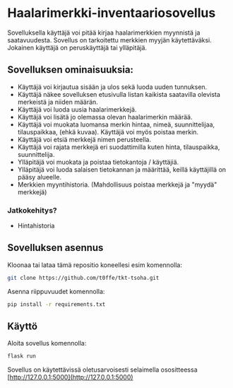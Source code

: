 
# Haalarimerkki-inventaariosovellus

Sovelluksella käyttäjä voi pitää kirjaa haalarimerkkien myynnistä ja saatavuudesta. Sovellus on tarkoitettu merkkien myyjän käytettäväksi. Jokainen käyttäjä on peruskäyttäjä tai ylläpitäjä.

## Sovelluksen ominaisuuksia:

- Käyttäjä voi kirjautua sisään ja ulos sekä luoda uuden tunnuksen.
- Käyttäjä näkee sovelluksen etusivulla listan kaikista saatavilla olevista merkeistä ja niiden määrän.
- Käyttäjä voi luoda uusia haalarimerkkejä.
- Käyttäjä voi lisätä jo olemassa olevan haalarimerkin määrää.
- Käyttäjä voi muokata luomansa merkin hintaa, nimeä, suunnittelijaa, tilauspaikkaa, (ehkä kuvaa). Käyttäjä voi myös poistaa merkin.
- Käyttäjä voi etsiä merkkejä nimen perusteella.
- Käyttäjä voi rajata merkkejä eri suodattimilla kuten hinta, tilauspaikka, suunnittelija.
- Ylläpitäjä voi muokata ja poistaa tietokantoja / käyttäjiä.
- Ylläpitäjä voi luoda salaisen tietokannan ja määrittää, keillä käyttäjillä on pääsy alueelle.
- Merkkien myyntihistoria. (Mahdollisuus poistaa merkkejä ja "myydä" merkkejä)

### Jatkokehitys?
- Hintahistoria


## Sovelluksen asennus

Kloonaa tai lataa tämä repositio koneellesi esim komennolla:

```bash
git clone https://github.com/t0ffe/tkt-tsoha.git
```


Asenna riippuvuudet komennolla:

```bash
pip install -r requirements.txt
```

## Käyttö

Aloita sovellus komennolla:

```bash
flask run
```

Sovellus on käytettävissä oletusarvoisesti selaimella osositteessa [http://127.0.0.1:5000](http://127.0.0.1:5000)
